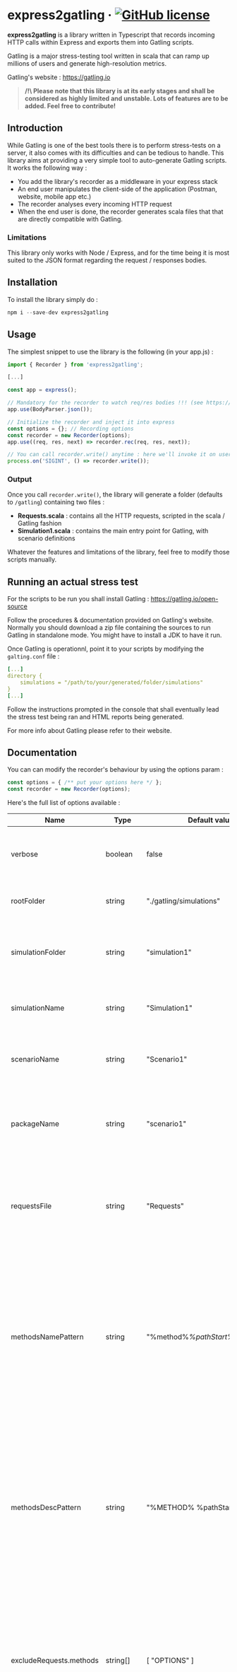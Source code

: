 # express2gatling &middot; [![GitHub license](https://img.shields.io/badge/license-MIT-blue.svg)](https://github.com/OthrysDev/express2gatling/blob/master/LICENSE)

**express2gatling** is a library written in Typescript that records incoming HTTP calls within Express and exports them into Gatling scripts.

Gatling is a major stress-testing tool written in scala that can ramp up millions of users and generate high-resolution metrics.

Gatling's website : https://gatling.io

> **/!\ Please note that this library is at its early stages and shall be considered as highly limited and unstable. Lots of features are to be added. Feel free to contribute!**

## Introduction

While Gatling is one of the best tools there is to perform stress-tests on a server, it also comes with its difficulties and can be tedious to handle. This library aims at providing a very simple tool to auto-generate Gatling scripts. It works the following way : 
- You add the library's recorder as a middleware in your express stack
- An end user manipulates the client-side of the application (Postman, website, mobile app etc.)
- The recorder analyses every incoming HTTP request
- When the end user is done, the recorder generates scala files that that are directly compatible with Gatling.

### Limitations

This library only works with Node / Express, and for the time being it is most suited to the JSON format regarding the request / responses bodies.

## Installation

To install the library simply do : 

```javascript
npm i --save-dev express2gatling
```

## Usage 

The simplest snippet to use the library is the following (in your app.js) : 

```javascript
import { Recorder } from 'express2gatling';

[...]

const app = express();

// Mandatory for the recorder to watch req/res bodies !!! (see https://github.com/expressjs/body-parser)
app.use(BodyParser.json());

// Initialize the recorder and inject it into express
const options = {}; // Recording options
const recorder = new Recorder(options);
app.use((req, res, next) => recorder.rec(req, res, next));

// You can call recorder.write() anytime : here we'll invoke it on user manual shutdown
process.on('SIGINT', () => recorder.write());
```

### Output

Once you call `recorder.write()`, the library will generate a folder (defaults to `/gatling`) containing two files : 
- **Requests.scala** : contains all the HTTP requests, scripted in the scala / Gatling fashion
- **Simulation1.scala** : contains the main entry point for Gatling, with scenario definitions

Whatever the features and limitations of the library, feel free to modify those scripts manually.

## Running an actual stress test

For the scripts to be run you shall install Gatling : https://gatling.io/open-source

Follow the procedures & documentation provided on Gatling's website. Normally you should download a zip file containing the sources to run Gatling in standalone mode. You might have to install a JDK to have it run.

Once Gatling is operationnl, point it to your scripts by modifying the `galting.conf` file : 
```yaml
[...]
directory {
    simulations = "/path/to/your/generated/folder/simulations"
}
[...]
```

Follow the instructions prompted in the console that shall eventually lead the stress test being ran and HTML reports being generated.

For more info about Gatling please refer to their website.

## Documentation

You can can modify the recorder's behaviour by using the options param : 

```javascript
const options = { /** put your options here */ };
const recorder = new Recorder(options);
```

Here's the full list of options available : 

| Name | Type | Default value | Description |
| ---- | ---- | ------------- | ----------- |
| verbose | boolean | false | Wether or not to create verbose Gatling scripts, that will output requests bodies etc. |
| rootFolder | string | "./gatling/simulations" | The folder in which the scripts will be outputted to |
| simulationFolder | string | "simulation1" | The folder within the rootFolder in which your simulation which be outputted to |
| simulationName | string | "Simulation1" | The name of your simulation (will be the name of the main scala file) |
| scenarioName | string | "Scenario1" | The name of your scenario. Please follow scala conventions for classes naming |
| packageName | string | "scenario1" | The name of your package. Please follow scala conventions for package naming conventions |
| requestsFile | string | "Requests" | The name of the scala file containing all the requests. Please follow scala conventions for package naming conventions |
| methodsNamePattern | string | "%method%_%pathStart%_%iterator%" | The name of the scripts methods. You can use any combination of hardcoded values and the following dynamic values : %method% (ex: "get"), %METHOD% (ex: "GET"), %pathStart% (ex: "foo"), %PATHSTART% (ex: "FOO"), %iterator% (ex: 0) |
| methodsDescPattern | string | "%METHOD% %pathStart%" | The description of the scripts methods. You can use any combination of hardcoded values and the following dynamic values : %method% (ex: "get"), %METHOD% (ex: "GET"), %pathStart% (ex: "foo"), %PATHSTART% (ex: "FOO"), %iterator% (ex: 0) |
| excludeRequests.methods | string[] | [ "OPTIONS" ] | HTTP requests you want to exclude by method. Methods should be one or many of the following : "POST", "GET", "PUT", "DELETE", "OPTIONS", "HEAD", "TRACE", "CONNECT", "PATCH" |
| includeHeaders | string[] \| undefined | undefined | Headers that shall be keps in the scripted HTTP requests. If you specify one or more headers, only those will be kept and the others will be discarded in the final script |
| variables.save.headers | string[] | [] | Values sent back by the server in the headers that you might want to catch & save for later. Simply specify the header's name |
| variables.save.body | string[] | [] | Values sent back by the server in the body that you might want to catch & save for later. Simply specify the variable's name |
| variables.inject.headers | { name: string, value: string }[] | [] | Values you want to inject in the headers. Can be a combination of hardcoded values and stored variables, for instance : { name: "foo", value: "foo %bar%" } (given that %bar% is a variable you have previously saved via variables.save. If %bar% has not be captured yet the injection won't work and default to the initial value) |
| variables.inject.body | { name: string, value: string }[] | [] | Values you want to inject in the body. Can be a combination of hardcoded values and stored variables, for instance : { name: "foo", value: "foo %bar%" } (given that %bar% is a variable you have previously saved via variables.save. If %bar% has not be captured yet the injection won't work and default to the initial value) |

## People

This library has been created by and is maintained by [Othrys](https://othrys.dev).

[List of all contributors](https://github.com/OthrysDev/express2gatling/graphs/contributors)

## License

[MIT](LICENSE)





